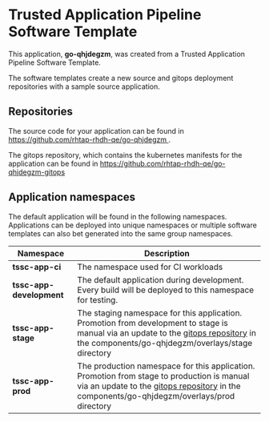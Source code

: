 # Trusted Application Pipeline Software Template

This application, **go-qhjdegzm**, was created from a Trusted Application Pipeline Software Template.

The software templates create a new source and gitops deployment repositories with a sample source application. 

## Repositories

The source code for your application can be found in [https://github.com/rhtap-rhdh-qe/go-qhjdegzm ](https://github.com/rhtap-rhdh-qe/go-qhjdegzm ).
 
The gitops repository, which contains the kubernetes manifests for the application can be found in 
[https://github.com/rhtap-rhdh-qe/go-qhjdegzm-gitops ](https://github.com/rhtap-rhdh-qe/go-qhjdegzm-gitops ) 

## Application namespaces 

The default application will be found in the following namespaces. Applications can be deployed into unique namespaces or multiple software templates can also bet generated into the same group namespaces.  

|  Namespace   |  Description   |  
| -------- | -------- |
| **tssc-app-ci** | The namespace used for CI workloads |
| **tssc-app-development** | The default application during development. Every build will be deployed to this namespace for testing. |
| **tssc-app-stage** | The staging namespace for this application. Promotion from development to stage is manual via an update to the [gitops repository](https://github.com/rhtap-rhdh-qe/go-qhjdegzm-gitops ) in the components/go-qhjdegzm/overlays/stage directory |
| **tssc-app-prod** | The production namespace for this application. Promotion from stage to production is manual via an update to the [gitops repository](https://github.com/rhtap-rhdh-qe/go-qhjdegzm-gitops ) in the components/go-qhjdegzm/overlays/prod directory |
